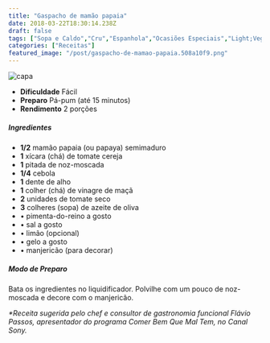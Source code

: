 ```yaml
---
title: "Gaspacho de mamão papaia"
date: 2018-03-22T18:30:14.238Z
draft: false
tags: ["Sopa e Caldo","Cru","Espanhola","Ocasiões Especiais","Light;Vegetariana","receita fácil","receita light;","receita sem lactose","receita simples e saudável"]
categories: ["Receitas"]
featured_image: "/post/gaspacho-de-mamao-papaia.508a10f9.png"
---
```


![capa](/post/gaspacho-de-mamao-papaia.508a10f9.png)

*   **Dificuldade** Fácil
*   **Preparo** Pá-pum (até 15 minutos)
*   **Rendimento** 2 porções

##### Ingredientes

*   **1/2** mamão papaia (ou papaya) semimaduro
*   **1** xícara (chá) de tomate cereja
*   **1** pitada de noz-moscada
*   **1/4** cebola
*   **1** dente de alho
*   **1** colher (chá) de vinagre de maçã
*   **2** unidades de tomate seco
*   **3** colheres (sopa) de azeite de oliva
*   • pimenta-do-reino a gosto
*   • sal a gosto
*   • limão (opcional)
*   • gelo a gosto
*   • manjericão (para decorar)

##### Modo de Preparo

Bata os ingredientes no liquidificador. Polvilhe com um pouco de noz-moscada e decore com o manjericão.

_*Receita sugerida pelo chef e consultor de gastronomia funcional Flávio Passos, apresentador do programa Comer Bem Que Mal Tem, no Canal Sony._
